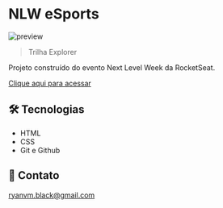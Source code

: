 # NLW eSports

![preview](./github/preview/png)
> Trilha Explorer

Projeto construído do evento Next Level Week da RocketSeat.

[Clique aqui para acessar](http://ryanverissimo.github.io/Projeto-nlw)

##  🛠 Tecnologias

- HTML
- CSS
- Git e Github

## 💙 Contato

ryanvm.black@gmail.com